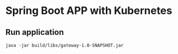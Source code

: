 # Spring Boot APP with Kubernetes

## Run application
`
java -jar build/libs/gateway-1.0-SNAPSHOT.jar
`

